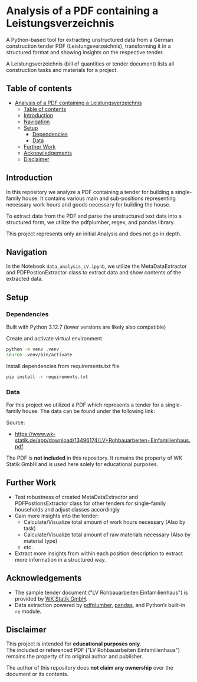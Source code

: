 # Analysis of a PDF containing a Leistungsverzeichnis 

A Python-based tool for extracting unstructured data from a German construction tender PDF (Leistungsverzeichnis), transforming it in a structured format and showing insights on the respective tender. 

A Leistungsverzeichnis (bill of quantities or tender document) lists all construction tasks and materials for a project.

## Table of contents
- [Analysis of a PDF containing a Leistungsverzeichnis](#analysis-of-a-pdf-containing-a-leistungsverzeichnis)
  - [Table of contents](#table-of-contents)
  - [Introduction](#introduction)
  - [Navigation](#navigation)
  - [Setup](#setup)
    - [Dependencies](#dependencies)
    - [Data](#data)
  - [Further Work](#further-work)
  - [Acknowledgements](#acknowledgements)
  - [Disclaimer](#disclaimer)

## Introduction
In this repository we analyze a PDF containing a tender for building a single-family house. It contains various main and sub-positions representing necessary work hours and goods necessary for building the house.

To extract data from the PDF and parse the unstructured text data into a structured form, we utilize the pdfplumber, regex, and pandas library.

This project represents only an initial Analysis and does not go in depth.

## Navigation

In the Notebook `data_analysis_LV.ipynb`, we utilize the MetaDataExtractor and PDFPostionExtractor class to extract data and show contents of the extracted data.

## Setup

### Dependencies

Built with Python 3.12.7 (lower versions are likely also compatible)

Create and activate virtual environment

```bash
python -m venv .venv
source .venv/bin/activate
```

Install dependencies from requirements.txt file

```bash
pip install -r requirements.txt
```
### Data

For this project we utilized a PDF which represents a tender for a single-family house. The data can be found under the following link:

Source:
- https://www.wk-statik.de/app/download/13496174/LV+Rohbauarbeiten+Einfamilienhaus.pdf

The PDF is **not included** in this repository. It remains the property of WK Statik GmbH and is used here solely for educational purposes.

## Further Work

- Test robustness of created MetaDataExtractor and PDFPostionsExtractor class for other tenders for single-family households and adjust classes accordingly
- Gain more insights into the tender:
  - Calculate/Visualize total amount of work hours necessary (Also by task)
  - Calculate/Visualize total amount of raw materials necessary (Also by material type)
  - etc.
- Extract more insights from within each position description to extract more information in a structured way.

## Acknowledgements

- The sample tender document ("LV Rohbauarbeiten Einfamilienhaus") is provided by [WK Statik GmbH](https://www.wk-statik.de/).  
- Data extraction powered by [pdfplumber](https://github.com/jsvine/pdfplumber), [pandas](https://pandas.pydata.org/), and Python’s built-in `re` module.  

## Disclaimer

This project is intended for **educational purposes only**.  
The included or referenced PDF ("LV Rohbauarbeiten Einfamilienhaus") remains the property of its original author and publisher.  

The author of this repository does **not claim any ownership** over the document or its contents.